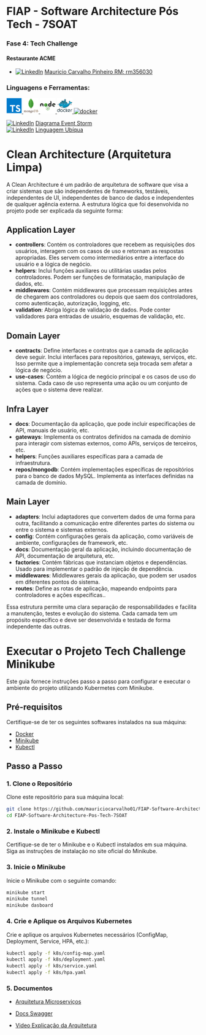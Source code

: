 # FIAP - Software Architecture Pós Tech - 7SOAT

### Fase 4: Tech Challenge

#### Restaurante ACME

- <a href="https://linkedin.com/in/mauricio-carvalho-programmer" target="_blank"><img src="https://raw.githubusercontent.com/rahuldkjain/gthub-profile-readme-generator/master/src/images/icons/Social/linked-in-alt.svg" alt="LinkedIn" width="20" height="20"/></a> [Mauricio Carvalho Pinheiro RM: rm356030](https://www.linkedin.com/in/mauricio-carvalho-developer)

<h3 align="left">Linguagens e Ferramentas:</h3>
<a href="https://www.typescriptlang.org/" target="_blank" rel="noreferrer"> <img src="https://raw.githubusercontent.com/devicons/devicon/master/icons/typescript/typescript-original.svg" alt="typescript" width="40" height="40"/> </a><a href="https://www.mysql.com/" target="_blank" rel="noreferrer"> <img src="https://raw.githubusercontent.com/devicons/devicon/master/icons/mongodb/mongodb-original-wordmark.svg" alt="mysql" width="40" height="40"/> </a><a href="https://nodejs.org" target="_blank" rel="noreferrer"> <img src="https://raw.githubusercontent.com/devicons/devicon/master/icons/nodejs/nodejs-original-wordmark.svg" alt="nodejs" width="40" height="40"/> </a><a href="https://www.docker.com/" target="_blank" rel="noreferrer"> <img src="https://raw.githubusercontent.com/devicons/devicon/master/icons/docker/docker-original-wordmark.svg" alt="docker" width="40" height="40"/> </a>
</a><a href="https://kubernetes.io/pt-br" target="_blank" rel="noreferrer"> <img src="https://encrypted-tbn0.gstatic.com/images?q=tbn:ANd9GcS0ZRaprpBOQN_FpQY_8ImbRvEtOY9UgLO6cg&s" alt="docker" width="40" height="40"/> </a>

<a href="https://miro.com/app/board/uXjVKTlyQEk=/?share_link_id=112660018954" target="_blank"><img src="https://images.ctfassets.net/w6r2i5d8q73s/49Gy23NRmO7BRuWS9ewuIk/c786ff574fe59f91b0a054ec531769b3/miro.png" alt="LinkedIn" width="20" height="20"/></a> [Diagrama Event Storm](https://miro.com/app/board/uXjVKTlyQEk=/?share_link_id=112660018954)
<br>
<a href="https://www.notion.so/Tech-Challenge-DDD-linguagem-Ub-qua-d24b857c89544d2aafc33852843f40bc?pvs=4" target="_blank"><img src="https://upload.wikimedia.org/wikipedia/commons/4/45/Notion_app_logo.png" alt="LinkedIn" width="20" height="20"/></a> [Linguagem Ubíqua](https://www.notion.so/Tech-Challenge-DDD-linguagem-Ub-qua-d24b857c89544d2aafc33852843f40bc?pvs=4)

<h1>Clean Architecture (Arquitetura Limpa)</h1>
<p>A Clean Architecture é um padrão de arquitetura de software que visa a criar sistemas que são independentes de frameworks, testáveis, independentes de UI, independentes de banco de dados e independentes de qualquer agência externa. A estrutura lógica que foi desenvolvida no projeto pode ser explicada da seguinte forma:</p>

<div class="layer">
    <h2>Application Layer</h2>
    <ul>
        <li><strong>controllers</strong>: Contém os controladores que recebem as requisições dos usuários, interagem com os casos de uso e retornam as respostas apropriadas. Eles servem como intermediários entre a interface do usuário e a lógica de negócio.</li>
        <li><strong>helpers</strong>: Inclui funções auxiliares ou utilitárias usadas pelos controladores. Podem ser funções de formatação, manipulação de dados, etc.</li>
        <li><strong>middlewares</strong>: Contém middlewares que processam requisições antes de chegarem aos controladores ou depois que saem dos controladores, como autenticação, autorização, logging, etc.</li>
        <li><strong>validation</strong>: Abriga lógica de validação de dados. Pode conter validadores para entradas de usuário, esquemas de validação, etc.</li>
    </ul>
</div>
<div class="layer">
    <h2>Domain Layer</h2>
    <ul>
        <li><strong>contracts</strong>: Define interfaces e contratos que a camada de aplicação deve seguir. Inclui interfaces para repositórios, gateways, serviços, etc. Isso permite que a implementação concreta seja trocada sem afetar a lógica de negócio.</li>
        <li><strong>use-cases</strong>: Contém a lógica de negócio principal e os casos de uso do sistema. Cada caso de uso representa uma ação ou um conjunto de ações que o sistema deve realizar.</li>
    </ul>
</div>
<div class="layer">
    <h2>Infra Layer</h2>
    <ul>
        <li><strong>docs</strong>: Documentação da aplicação, que pode incluir especificações de API, manuais de usuário, etc.</li>
        <li><strong>gateways</strong>: Implementa os contratos definidos na camada de domínio para interagir com sistemas externos, como APIs, serviços de terceiros, etc.</li>
        <li><strong>helpers</strong>: Funções auxiliares específicas para a camada de infraestrutura.</li>
        <li><strong>repos/mongodb</strong>: Contém implementações específicas de repositórios para o banco de dados MySQL. Implementa as interfaces definidas na camada de domínio.</li>
    </ul>
</div>
<div class="layer">
    <h2>Main Layer</h2>
    <ul>
        <li><strong>adapters</strong>: Inclui adaptadores que convertem dados de uma forma para outra, facilitando a comunicação entre diferentes partes do sistema ou entre o sistema e sistemas externos.</li>
        <li><strong>config</strong>: Contém configurações gerais da aplicação, como variáveis de ambiente, configurações de framework, etc.</li>
        <li><strong>docs</strong>: Documentação geral da aplicação, incluindo documentação de API, documentação de arquitetura, etc.</li>
        <li><strong>factories</strong>: Contém fábricas que instanciam objetos e dependências. Usado para implementar o padrão de injeção de dependência.</li>
        <li><strong>middlewares</strong>: Middlewares gerais da aplicação, que podem ser usados em diferentes pontos do sistema.</li>
        <li><strong>routes</strong>: Define as rotas de aplicação, mapeando endpoints para controladores e ações específicas..</li>
    </ul>
</div>
<p>Essa estrutura permite uma clara separação de responsabilidades e facilita a manutenção, testes e evolução do sistema. Cada camada tem um propósito específico e deve ser desenvolvida e testada de forma independente das outras.</p>

# Executar o Projeto Tech Challenge Minikube

Este guia fornece instruções passo a passo para configurar e executar o ambiente do projeto utilizando Kubermetes com Minikube.

## Pré-requisitos

Certifique-se de ter os seguintes softwares instalados na sua máquina:

- [Docker](https://www.docker.com/get-started)
- [Minikube](https://minikube.sigs.k8s.io/docs/start/?arch=%2Fwindows%2Fx86-64%2Fstable%2F.exe+download)
- [Kubectl](https://kubernetes.io/pt-br/docs/reference/kubectl/)

## Passo a Passo

### 1. Clone o Repositório

Clone este repositório para sua máquina local:

```sh
git clone https://github.com/mauriciocarvalho01/FIAP-Software-Architecture-Pos-Tech-7SOAT.git
cd FIAP-Software-Architecture-Pos-Tech-7SOAT
```

### 2. Instale o Minikube e Kubectl

Certifique-se de ter o Minikube e o Kubectl instalados em sua máquina. Siga as instruções de instalação no site oficial do Minikube.

### 3. Inicie o Minikube

Inicie o Minikube com o seguinte comando:

```sh
minikube start
minikube tunnel
minikube dasboard
```

### 4. Crie e Aplique os Arquivos Kubernetes

Crie e aplique os arquivos Kubernetes necessários (ConfigMap, Deployment, Service, HPA, etc.):

```sh
kubectl apply -f k8s/config-map.yaml
kubectl apply -f k8s/deployment.yaml
kubectl apply -f k8s/service.yaml
kubectl apply -f k8s/hpa.yaml
```

### 5. Documentos


- [Arquitetura Microserviços](public/architecture.png)

- [Docs Swagger](http://localhost:4080/api-docs/)

- [Video Explicação da Arquitetura](https://1drv.ms/v/s!AmX5yCf3Zx_Qpspkl-BZVLKVXtW25w?e=hgjDPb)
